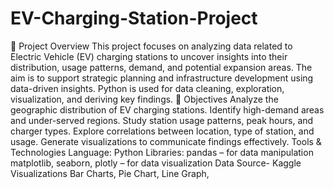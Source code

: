# EV-Charging-Station-Project
📌 Project Overview
This project focuses on analyzing data related to Electric Vehicle (EV) charging stations to uncover insights into their distribution, usage patterns, demand, and potential expansion areas. The aim is to support strategic planning and infrastructure development using data-driven insights. Python is used for data cleaning, exploration, visualization, and deriving key findings.
🎯 Objectives
Analyze the geographic distribution of EV charging stations.
Identify high-demand areas and under-served regions.
Study station usage patterns, peak hours, and charger types.
Explore correlations between location, type of station, and usage.
Generate visualizations to communicate findings effectively.
Tools & Technologies
Language: Python
Libraries:
pandas – for data manipulation
matplotlib, seaborn, plotly – for data visualization
Data Source- Kaggle
Visualizations
Bar Charts, Pie Chart, Line Graph, 
